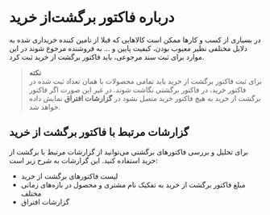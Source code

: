 # درباره فاکتور برگشت‌از خرید 
در بسیاری از کسب و کارها ممکن است کالاهایی که قبلا از تامین کننده خریداری شده به دلایل مختلفی نظیر معیوب بودن، کیفیت پایین و ... به فروشنده مرجوع شوند در این موارد برای ثبت سند مرجوعی، باید فاکتور برگشت از خرید ثبت کرد.<br>

>**نکته**<br>
 برای ثبت فاکتور برگشت از خرید باید تمامی محصولات با همان تعداد ثبت شده در فاکتور خرید، در فاکتور برگشتی نگاشت شوند. در غیر این صورت اگر فاکتور برگشت از خرید به هیچ فاکتور خرید متصل نشود در **گزارشات افتراق** نمایش داده خواهد شد.<br>
 
 ##  گزارشات مرتبط با فاکتور برگشت از خرید
برای تحلیل و بررسی فاکتورهای برگشتی می‌توانید از گزارشات مرتبط با برگشت از خرید استفاده کنید. این گزارشات به شرح زیر است:<br>
- لیست فاکتورهای برگشت از خرید
- مبلغ فاکتور برگشت از خرید به تفکیک نام مشتری و محصول در بازه‌های زمانی مختلف
- گزارشات افتراق
